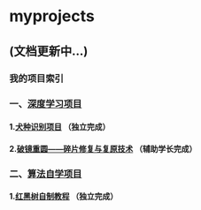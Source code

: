 # myprojects
## (文档更新中...)
### 我的项目索引
### 一、[深度学习项目](https://github.com/Jinzhe-Zhang/myprojects/tree/master/DeepLearning)
#### 1.[犬种识别项目](https://github.com/Jinzhe-Zhang/Dog_species_recognition) （独立完成）
#### 2.[破镜重圆——碎片修复与复原技术](https://github.com/Jinzhe-Zhang/Dog_species_recognition) （辅助学长完成）
### 二、[算法自学项目](https://github.com/Jinzhe-Zhang/myprojects/tree/master/Algorithm)
#### 1.[红黑树自制教程](https://github.com/Jinzhe-Zhang/Red_Black_Tree) （独立完成）
